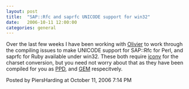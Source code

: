 ```yaml
---
layout: post
title:  "SAP::Rfc and saprfc UNICODE support for win32"
date:   2006-10-11 12:00:00
categories: general
---
```



<p>
Over the last few weeks I have been working with <a href='http://toolbox.boudry.org/'>Olivier</a> to work through the compiling issues to make UNICODE support for SAP::Rfc for Perl, and saprfc for Ruby available under win32.  These both require <a href='http://gettext.sourceforge.net/'>iconv</a> for the charset conversion, but you need not worry about that as they have been compiled for you as <a href='http://www.piersharding.com/download/win32/SAP-Rfc-1.52-unicode.zip'>PPD</a>, and <a href='http://www.piersharding.com/download/ruby/saprfc-0.31-mswin32-unicode.gem'>GEM</a> respecitvely.
</p>

<div id="a000063more"><div id="more">

</div></div>

<p class="posted">Posted by PiersHarding at October 11, 2006  7:14 PM</p>






